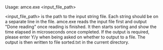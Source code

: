 

Usage: amce.exe <input_file_path>

<input_file_path> is the path to the input string file. Each string should be on a separate line in the file. amce.exe reads the input file first and output "Done reading" once reading is finished. It then starts sorting and show the time elapsed in microseconds once completed. If the output is required, please enter Y/y when being asked on whether to output to a file. The output is then written to file sorted.txt in the current directory.
